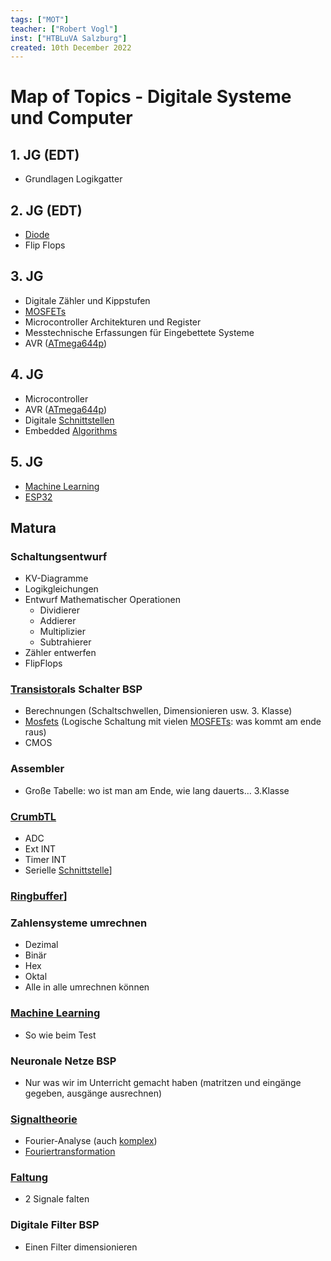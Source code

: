 ```yaml
---
tags: ["MOT"]
teacher: ["Robert Vogl"]
inst: ["HTBLuVA Salzburg"]
created: 10th December 2022
---
```


# Map of Topics - Digitale Systeme und Computer

## 1. JG (EDT)

- Grundlagen Logikgatter

## 2. JG (EDT)

- [Diode](../hwe/Halbleiter/Diode.md)
- Flip Flops

## 3. JG

- Digitale Zähler und Kippstufen
- [MOSFETs](../hwe/Halbleiter/Metall-Oxid-Halbleiter-Feldeffekttransistor.md)
- Microcontroller Architekturen und Register
- Messtechnische Erfassungen für Eingebettete Systeme 
- AVR ([ATmega644p](AVR%20ATmega644p.md))

## 4. JG

- Microcontroller
- AVR ([ATmega644p](AVR%20ATmega644p.md))
- Digitale [Schnittstellen]({MOC}%20Schnittstellen.md)
- Embedded [Algorithms](../software-technik/ds-algo/{MOC}%20Algorithms.md)

## 5. JG

- [Machine Learning](Machine%20Learning/Machine%20Learning.md)
- [ESP32](../software-technik/IoT/ESP32.md)

## Matura 

### Schaltungsentwurf

- KV-Diagramme
- Logikgleichungen
- Entwurf Mathematischer Operationen
	- Dividierer
	- Addierer
	- Multiplizier
	- Subtrahierer
- Zähler entwerfen
- FlipFlops

### [Transistor](../hwe/Halbleiter/{MOC}%20Transistor.md)als Schalter BSP

- Berechnungen (Schaltschwellen, Dimensionieren usw. 3. Klasse)
- [Mosfets](../hwe/Halbleiter/Metall-Oxid-Halbleiter-Feldeffekttransistor.md) (Logische Schaltung mit vielen [MOSFETs](../hwe/Halbleiter/Metall-Oxid-Halbleiter-Feldeffekttransistor.md): was kommt am ende raus)
- CMOS

### Assembler

- Große Tabelle: wo ist man am Ende, wie lang dauerts… 3.Klasse

### [CrumbTL](AVR%20ATmega644p.md) 

- ADC
- Ext INT
- Timer INT
- Serielle [Schnittstelle]({MOC}%20Schnittstellen.md)]

### [Ringbuffer](Ringbuffer.md)]

### Zahlensysteme umrechnen

- Dezimal
- Binär
- Hex
- Oktal
- Alle in alle umrechnen können

### [Machine Learning](Machine%20Learning/Machine%20Learning.md)

- So wie beim Test

### Neuronale Netze BSP

- Nur was wir im Unterricht gemacht haben (matritzen und eingänge gegeben, ausgänge ausrechnen)

### [Signaltheorie](Signaltheorie.md)

- Fourier-Analyse (auch [komplex](../mathe/mathe%20(3)/Komplexe%20Zahlen.md))
- [Fouriertransformation](../mathe/mathe%20(4)/Fourier%20Transformation.md)

### [Faltung](../hwe/assets/pdf/Faltung.md)

- 2 Signale falten

### Digitale Filter BSP

- Einen Filter dimensionieren 